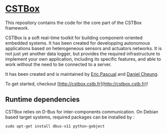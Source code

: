 # [CSTBox](http://cstbox.cstb.fr)

This repository contains the code for the core part of the CSTBox framework.

CSTBox is a soft real-time toolkit for building component-oriented embedded systems. 
It has been created for developping autonomous applications based on heterogeneous 
sensors and actuators networks. It is not just yet another data logger, but provides
the required infrastructure to implement your own application, including its 
specific features, and able to work without the need to be connected to a server.

It has been created and is maintained by [Eric Pascual](https://github.com/ericpascual) 
and [Daniel Cheung](https://github.com/daniel-cheung).

To get started, checkout [http://cstbox.cstb.fr](http://cstbox.cstb.fr)!

## Runtime dependencies

CSTBox relies on D-Bus for inter-components communication. On Debian based target systems,
required packages can be installed by :

    sudo apt-get install dbus-x11 python-gobject

